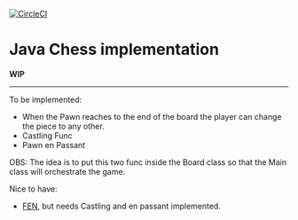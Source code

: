 [![CircleCI](https://circleci.com/gh/willmenn/maybe-playable.svg?style=svg)](https://circleci.com/gh/willmenn/maybe-playable)
# Java Chess implementation


**WIP**

________

To be implemented:

- When the Pawn reaches to the end of the board the player can change the piece to any other.
- Castling Func
- Pawn en Passant

OBS: The idea is to put this two func inside the Board class so that the Main class will orchestrate the game.

Nice to have:

- [FEN](https://pt.wikipedia.org/wiki/Nota%C3%A7%C3%A3o_Forsyth-Edwards), but needs Castling and en passant implemented.
